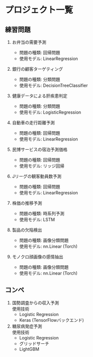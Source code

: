 # プロジェクト一覧

## 練習問題
1. お弁当の需要予測
   * 問題の種類: 回帰問題
   * 使用モデル: LinearRegression
     
2. 銀行の顧客ターゲティング
   * 問題の種類: 分類問題
   * 使用モデル: DecisionTreeClassifier
     
3. 健康データによる肝疾患判定
   * 問題の種類: 分類問題
   * 使用モデル: LogisticRegression
     
4. 自動車の走行距離予測
   * 問題の種類: 回帰問題
   * 使用モデル: LinearRegression
     
5. 民博サービスの宿泊予測価格
   * 問題の種類: 回帰問題
   * 使用モデル: リッジ回帰
     
6. Jリーグの観客動員数予測
   * 問題の種類: 回帰問題
   * 使用モデル: LinearRegression
     
7. 株価の推移予測
   * 問題の種類: 時系列予測
   * 使用モデル: LSTM
     
8. 製品の欠陥検出
   * 問題の種類: 画像分類問題
   * 使用モデル: nn.Linear (Torch)
     
9. モノクロ顔画像の感情抽出
    * 問題の種類: 画像分類問題
    * 使用モデル: nn.Linear (Torch)

## コンペ
1. 国勢調査からの収入予測  
   使用技術
   *   Logistic Regression
   *   Keras (TensorFlowバックエンド)
3. 糖尿病発症予測  
   使用技術
   *   Logistic Regression
   *   グリッドサーチ
   *   LightGBM
